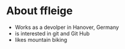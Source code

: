 # About ffleige

- Works as a devolper in Hanover, Germany
- is interested in git and Git Hub
- likes mountain biking
